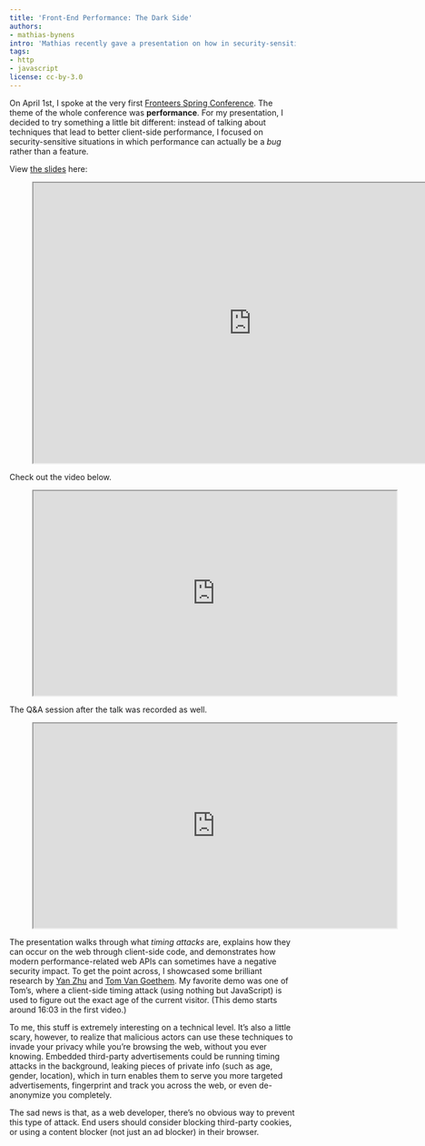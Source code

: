 ```yaml
---
title: 'Front-End Performance: The Dark Side'
authors:
- mathias-bynens
intro: 'Mathias recently gave a presentation on how in security-sensitive situations, performance can be a bug rather than a feature.'
tags:
- http
- javascript
license: cc-by-3.0
---
```


On April 1st, I spoke at the very first [Fronteers Spring Conference](https://fronteers.nl/congres/2016-spring). The theme of the whole conference was **performance**. For my presentation, I decided to try something a little bit different: instead of talking about techniques that lead to better client-side performance, I focused on security-sensitive situations in which performance can actually be a _bug_ rather than a feature.

View [the slides](https://speakerdeck.com/mathiasbynens/front-end-performance-the-dark-side-at-fronteers-spring-conference-2016) here:

<figure block="figure">
	<iframe elem="media" src="https://speakerdeck.com/player/63fc31552bd24a5dbf3bf22f9454c35f" width="767" height="493" allowfullscreen></iframe>
</figure>

Check out the video below.

<figure block="figure">
	<iframe elem="media" src="https://player.vimeo.com/video/163113209" width="640" height="360" allowfullscreen></iframe>
</figure>

The Q&A session after the talk was recorded as well.

<figure block="figure">
	<iframe elem="media" src="https://player.vimeo.com/video/163232535" width="640" height="360" allowfullscreen></iframe>
</figure>

The presentation walks through what _timing attacks_ are, explains how they can occur on the web through client-side code, and demonstrates how modern performance-related web APIs can sometimes have a negative security impact. To get the point across, I showcased some brilliant research by [Yan Zhu](https://zyan.scripts.mit.edu/sniffly/) and [Tom Van Goethem](https://tom.vg/academic/#ccs2015-timing). My favorite demo was one of Tom’s, where a client-side timing attack (using nothing but JavaScript) is used to figure out the exact age of the current visitor. (This demo starts around 16:03 in the first video.)

To me, this stuff is extremely interesting on a technical level. It’s also a little scary, however, to realize that malicious actors can use these techniques to invade your privacy while you’re browsing the web, without you ever knowing. Embedded third-party advertisements could be running timing attacks in the background, leaking pieces of private info (such as age, gender, location), which in turn enables them to serve you more targeted advertisements, fingerprint and track you across the web, or even de-anonymize you completely.

The sad news is that, as a web developer, there’s no obvious way to prevent this type of attack. End users should consider blocking third-party cookies, or using a content blocker (not just an ad blocker) in their browser.
